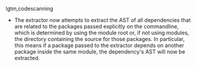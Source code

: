 lgtm,codescanning
* The extractor now attempts to extract the AST of all dependencies that are related to the packages passed explicitly on the commandline, which is determined by using the module root or, if not using modules, the directory containing the source for those packages. In particular, this means if a package passed to the extractor depends on another package inside the same module, the dependency's AST will now be extracted.
